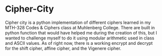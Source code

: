 # Cipher-City
Cipher city is a python implementation of different ciphers learned in my MTH-328 Codes &amp; Ciphers class at Muhlenberg College.
There are built in python function that would have helped me during the creation of this, but I wanted to challenge myself to do it using modular arithmetic used in class and ASCII values. As of right now, there is a working encrypt and decrypt for the shift cipher, affine cipher, and the Vigenere cipher.

